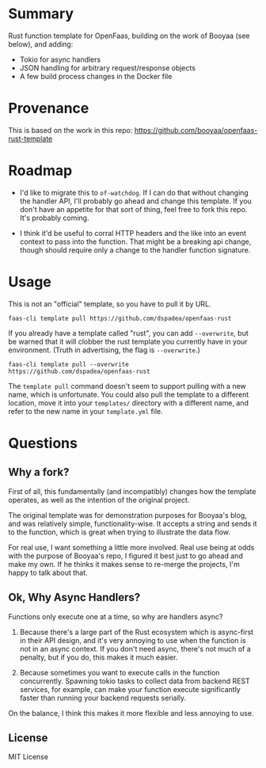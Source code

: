 # Summary

Rust function template for OpenFaas, building on the work of Booyaa (see below), and adding:

* Tokio for async handlers
* JSON handling for arbitrary request/response objects
* A few build process changes in the Docker file

# Provenance

This is based on the work in this repo: https://github.com/booyaa/openfaas-rust-template

# Roadmap

* I'd like to migrate this to `of-watchdog`. If I can do that without changing the handler API, 
I'll probably go ahead and change this template. If you don't have an appetite for that sort 
of thing, feel free to fork this repo. It's probably coming. 

* I think it'd be useful to corral HTTP headers and the like into an event context to pass into
the function. That might be a breaking api change, though should require only a change to the
handler function signature.


# Usage

This is not an "official" template, so you have to pull it by URL.

```shell
faas-cli template pull https://github.com/dspadea/openfaas-rust
```

If you already have a template called "rust", you can add `--overwrite`, but be warned that it will
clobber the rust template you currently have in your environment. (Truth in advertising, the flag is
`--overwrite`.)

```shell
faas-cli template pull --overwrite https://github.com/dspadea/openfaas-rust
```

The `template pull` command doesn't seem to support pulling with a new name, which is unfortunate.
You could also pull the template to a different location, move it into your `templates/` directory with
a different name, and refer to the new name in your `template.yml` file.


# Questions

## Why a fork?

First of all, this fundamentally (and incompatibly) changes how the template operates, as well 
as the intention of the original project. 

The original template was for demonstration purposes for Booyaa's blog, and was relatively simple,
functionality-wise.  It accepts a string and sends it to the function, which is 
great when trying to illustrate the data flow. 

For real use, I want something a little more involved. Real use being at odds with the purpose 
of Booyaa's repo, I figured it best just to go ahead and make my own. If he thinks it makes sense to 
re-merge the projects, I'm happy to talk about that. 

## Ok, Why Async Handlers?

Functions only execute one at a time, so why are handlers async?

1. Because there's a large part of the Rust ecosystem which is async-first in their API design, and 
it's very annoying to use when the function is not in an async context. If you don't need async, 
there's not much of a penalty, but if you do, this makes it much easier. 

2. Because sometimes you want to execute calls in the function concurrently. Spawning tokio tasks
to collect data from backend REST services, for example, can make your function execute significantly
faster than running your backend requests serially. 

On the balance, I think this makes it more flexible and less annoying to use. 

## License

MIT License
